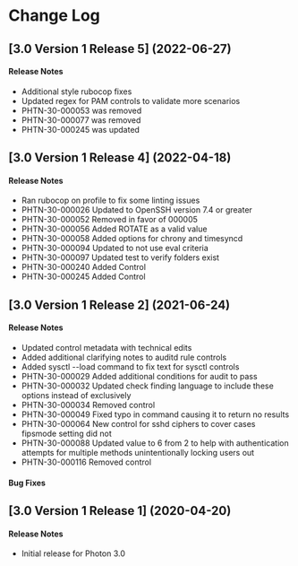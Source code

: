 # Change Log

## [3.0 Version 1 Release 5] (2022-06-27)

#### Release Notes
- Additional style rubocop fixes
- Updated regex for PAM controls to validate more scenarios
-	PHTN-30-000053 was removed
-	PHTN-30-000077 was removed
-	PHTN-30-000245 was updated

## [3.0 Version 1 Release 4] (2022-04-18)

#### Release Notes
- Ran rubocop on profile to fix some linting issues
- PHTN-30-000026 Updated to OpenSSH version 7.4 or greater
- PHTN-30-000052 Removed in favor of 000005
- PHTN-30-000056 Added ROTATE as a valid value
- PHTN-30-000058 Added options for chrony and timesyncd
- PHTN-30-000094 Updated to not use eval criteria
- PHTN-30-000097 Updated test to verify folders exist
- PHTN-30-000240 Added Control
- PHTN-30-000245 Added Control

## [3.0 Version 1 Release 2] (2021-06-24)

#### Release Notes
- Updated control metadata with technical edits
- Added additional clarifying notes to auditd rule controls
- Added sysctl --load command to fix text for sysctl controls
- PHTN-30-000029 Added additional conditions for audit to pass
- PHTN-30-000032 Updated check finding language to include these options instead of exclusively
- PHTN-30-000034 Removed control
- PHTN-30-000049 Fixed typo in command causing it to return no results
- PHTN-30-000064 New control for sshd ciphers to cover cases fipsmode setting did not
- PHTN-30-000088 Updated value to 6 from 2 to help with authentication attempts for multiple methods unintentionally locking users out
- PHTN-30-000116 Removed control

#### Bug Fixes

## [3.0 Version 1 Release 1] (2020-04-20)

#### Release Notes
- Initial release for Photon 3.0